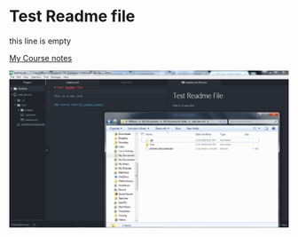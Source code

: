 # Test Readme file

this line is empty

[My Course notes](./notes.text)

![Image of my Atom Editor](./Images/Screenshot.png)
